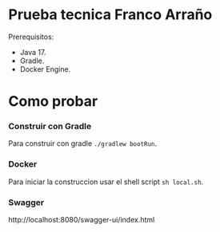 # Prueba tecnica Franco Arraño
Prerequisitos:

* Java 17.
* Gradle.
* Docker Engine.

# Como probar

### Construir con Gradle
Para construir con gradle `./gradlew bootRun`.

### Docker
Para iniciar la construccion usar el shell script `sh local.sh`.

### Swagger
http://localhost:8080/swagger-ui/index.html